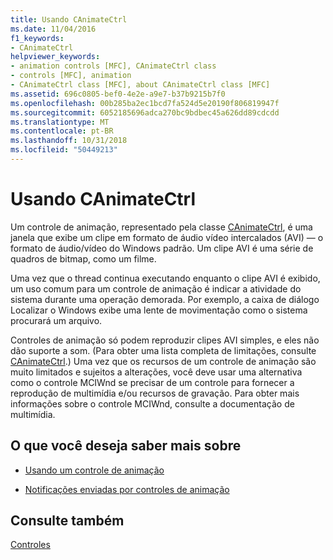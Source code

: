```yaml
---
title: Usando CAnimateCtrl
ms.date: 11/04/2016
f1_keywords:
- CAnimateCtrl
helpviewer_keywords:
- animation controls [MFC], CAnimateCtrl class
- controls [MFC], animation
- CAnimateCtrl class [MFC], about CAnimateCtrl class [MFC]
ms.assetid: 696c0805-bef0-4e2e-a9e7-b37b9215b7f0
ms.openlocfilehash: 00b285ba2ec1bcd7fa524d5e20190f806819947f
ms.sourcegitcommit: 6052185696adca270bc9bdbec45a626dd89cdcdd
ms.translationtype: MT
ms.contentlocale: pt-BR
ms.lasthandoff: 10/31/2018
ms.locfileid: "50449213"
---
```

# <a name="using-canimatectrl"></a>Usando CAnimateCtrl

Um controle de animação, representado pela classe [CAnimateCtrl](../mfc/reference/canimatectrl-class.md), é uma janela que exibe um clipe em formato de áudio vídeo intercalados (AVI) — o formato de áudio/vídeo do Windows padrão. Um clipe AVI é uma série de quadros de bitmap, como um filme.

Uma vez que o thread continua executando enquanto o clipe AVI é exibido, um uso comum para um controle de animação é indicar a atividade do sistema durante uma operação demorada. Por exemplo, a caixa de diálogo Localizar o Windows exibe uma lente de movimentação como o sistema procurará um arquivo.

Controles de animação só podem reproduzir clipes AVI simples, e eles não dão suporte a som. (Para obter uma lista completa de limitações, consulte [CAnimateCtrl](../mfc/reference/canimatectrl-class.md).) Uma vez que os recursos de um controle de animação são muito limitados e sujeitos a alterações, você deve usar uma alternativa como o controle MCIWnd se precisar de um controle para fornecer a reprodução de multimídia e/ou recursos de gravação. Para obter mais informações sobre o controle MCIWnd, consulte a documentação de multimídia.

## <a name="what-do-you-want-to-know-more-about"></a>O que você deseja saber mais sobre

- [Usando um controle de animação](../mfc/using-an-animation-control.md)

- [Notificações enviadas por controles de animação](../mfc/notifications-sent-by-animation-controls.md)

## <a name="see-also"></a>Consulte também

[Controles](../mfc/controls-mfc.md)

